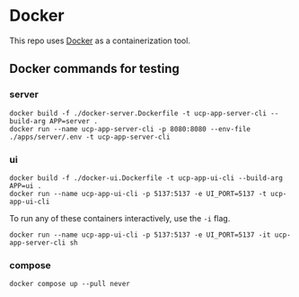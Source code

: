 # Docker

This repo uses [Docker](https://www.docker.com/) as a containerization tool.

## Docker commands for testing

### server
```shell
docker build -f ./docker-server.Dockerfile -t ucp-app-server-cli --build-arg APP=server .
docker run --name ucp-app-server-cli -p 8080:8080 --env-file ./apps/server/.env -t ucp-app-server-cli
```

### ui
```shell
docker build -f ./docker-ui.Dockerfile -t ucp-app-ui-cli --build-arg APP=ui .
docker run --name ucp-app-ui-cli -p 5137:5137 -e UI_PORT=5137 -t ucp-app-ui-cli
```

To run any of these containers interactively, use the `-i` flag.

```shell
docker run --name ucp-app-ui-cli -p 5137:5137 -e UI_PORT=5137 -it ucp-app-server-cli sh
```
### compose
```shell
docker compose up --pull never
```